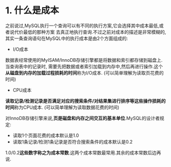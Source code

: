 # 1. 什么是成本

之前说过,MySQL执行一个查询可以有不同的执行方案,它会选择其中成本最低,或者说代价最低的那种方案
去真正地执行查询.不过之前对成本的描述是非常模糊的,其实一条查询语句在MySQL中的执行成本是由2个方面组成的:

- I/O成本

数据表经常使用的MyISAM/InnoDB存储引擎都是将数据和索引都存储到磁盘上.当查询表中的记录时,
需要先把数据或者索引加载到内存中,然后再进行操作.这个**从磁盘到内存的加载过程损耗的时间**称为I/O成本.
(可以简单理解为读取页花费的时间)

- CPU成本

**读取记录/检测记录是否满足对应的搜索条件/对结果集进行排序等这些操作损耗的时间**称为CPU成本.
(可以简单理解为读取数据花费的时间)

对InnoDB存储引擎来说,**页是磁盘和内存之间交互的基本单位**.MySQL的设计者规定:

- 读取1个页面花费的成本默认是1.0
- 读取1条记录/检测1条记录是否符合搜索条件的成本默认是0.2

1.0/0.2**这些数字称之为成本常数**.这两个成本常数最常用.其余的成本常数后边再说.
